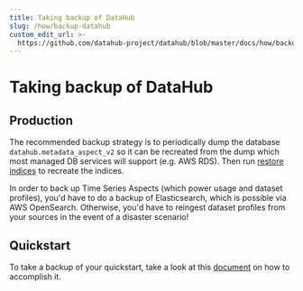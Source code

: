 ```yaml
---
title: Taking backup of DataHub
slug: /how/backup-datahub
custom_edit_url: >-
  https://github.com/datahub-project/datahub/blob/master/docs/how/backup-datahub.md
---
```


# Taking backup of DataHub

## Production

The recommended backup strategy is to periodically dump the database `datahub.metadata_aspect_v2` so it can be recreated from the dump which most managed DB services will support (e.g. AWS RDS). Then run [restore indices](./restore-indices.md) to recreate the indices.

In order to back up Time Series Aspects (which power usage and dataset profiles), you'd have to do a backup of Elasticsearch, which is possible via AWS OpenSearch. Otherwise, you'd have to reingest dataset profiles from your sources in the event of a disaster scenario!

## Quickstart

To take a backup of your quickstart, take a look at this [document](../quickstart.md#backing-up-your-datahub-quickstart-experimental) on how to accomplish it.
